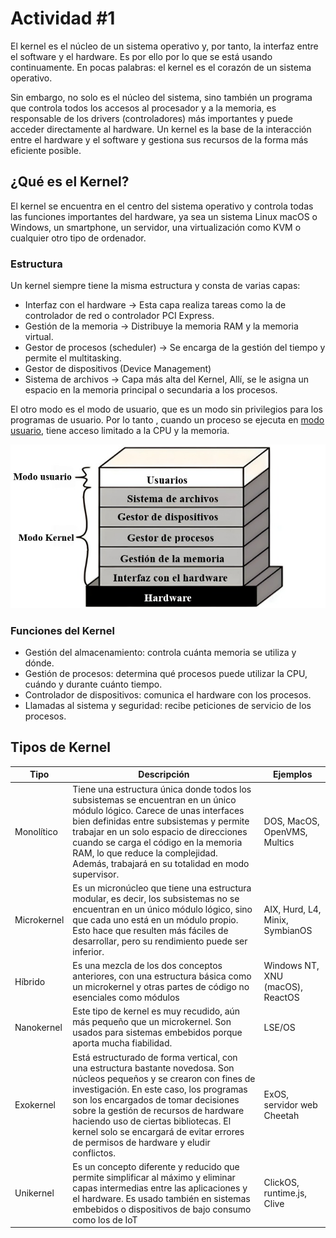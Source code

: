 # Actividad #1

El kernel es el núcleo de un sistema operativo y, por tanto, la interfaz entre el software y el hardware. Es por ello por lo que se está usando continuamente. En pocas palabras: el kernel es el corazón de un sistema operativo.

Sin embargo, no solo es el núcleo del sistema, sino también un programa que controla todos los accesos al procesador y a la memoria, es responsable de los drivers (controladores) más importantes y puede acceder directamente al hardware. Un kernel es la base de la interacción entre el hardware y el software y gestiona sus recursos de la forma más eficiente posible.

## ¿Qué es el Kernel?

El kernel se encuentra en el centro del sistema operativo y controla todas las funciones importantes del hardware, ya sea un sistema Linux macOS o Windows, un smartphone, un servidor, una virtualización como KVM o cualquier otro tipo de ordenador.

### Estructura

Un kernel siempre tiene la misma estructura y consta de varias capas:

* Interfaz con el hardware -> Esta capa realiza tareas como la de controlador de red o controlador PCI Express.
* Gestión de la memoria -> Distribuye la memoria RAM y la memoria virtual.
* Gestor de procesos (scheduler) -> Se encarga de la gestión del tiempo y permite el multitasking.
* Gestor de dispositivos (Device Management) 
* Sistema de archivos -> Capa más alta del Kernel, Allí, se le asigna un espacio en la memoria principal o secundaria a los procesos.

El otro modo es el modo de usuario, que es un modo sin privilegios para los programas de usuario. Por lo tanto , cuando un proceso se ejecuta en [modo usuario](/actividad1/usuario_v_kernel_mode.md), tiene acceso limitado a la CPU y la memoria.

![Capas del Kernel](/actividad1/imgs/diagrama.jpeg "Capas del Kernel")

### Funciones del Kernel

* Gestión del almacenamiento: controla cuánta memoria se utiliza y dónde.
* Gestión de procesos: determina qué procesos puede utilizar la CPU, cuándo y durante cuánto tiempo.
* Controlador de dispositivos: comunica el hardware con los procesos.
* Llamadas al sistema y seguridad: recibe peticiones de servicio de los procesos.

## Tipos de Kernel

| Tipo        | Descripción                                                                                                                                                                                                                                                                                                                                                                          | Ejemplos                         |
|-------------|--------------------------------------------------------------------------------------------------------------------------------------------------------------------------------------------------------------------------------------------------------------------------------------------------------------------------------------------------------------------------------------|----------------------------------|
| Monolítico  | Tiene una estructura única donde todos los subsistemas se encuentran en un único módulo lógico. Carece de unas interfaces bien definidas entre subsistemas y permite trabajar en un solo espacio de direcciones cuando se carga el código en la memoria RAM, lo que reduce la complejidad. Además, trabajará en su totalidad en modo supervisor.                                     | DOS, MacOS, OpenVMS, Multics     |
| Microkernel | Es un micronúcleo que tiene una estructura modular, es decir, los subsistemas no se encuentran en un único módulo lógico, sino que cada uno está en un módulo propio. Esto hace que resulten más fáciles de desarrollar, pero su rendimiento puede ser inferior.                                                                                                                     | AIX, Hurd, L4, Minix, SymbianOS  |
| Híbrido     | Es una mezcla de los dos conceptos anteriores, con una estructura básica como un microkernel y otras partes de código no esenciales como módulos                                                                                                                                                                                                                                     | Windows NT, XNU (macOS), ReactOS |
| Nanokernel  | Este tipo de kernel es muy recudido, aún más pequeño que un microkernel. Son usados para sistemas embebidos porque aporta mucha fiabilidad.                                                                                                                                                                                                                                          | LSE/OS                           |
| Exokernel   | Está estructurado de forma vertical, con una estructura bastante novedosa. Son núcleos pequeños y se crearon con fines de investigación. En este caso, los programas son los encargados de tomar decisiones sobre la gestión de recursos de hardware haciendo uso de ciertas bibliotecas. El kernel solo se encargará de evitar errores de permisos de hardware y eludir conflictos. | ExOS, servidor web Cheetah       |
| Unikernel   | Es un concepto diferente y reducido que permite simplificar al máximo y eliminar capas intermedias entre las aplicaciones y el hardware. Es usado también en sistemas embebidos o dispositivos de bajo consumo como los de IoT                                                                                                                                                       | ClickOS, runtime.js, Clive       |